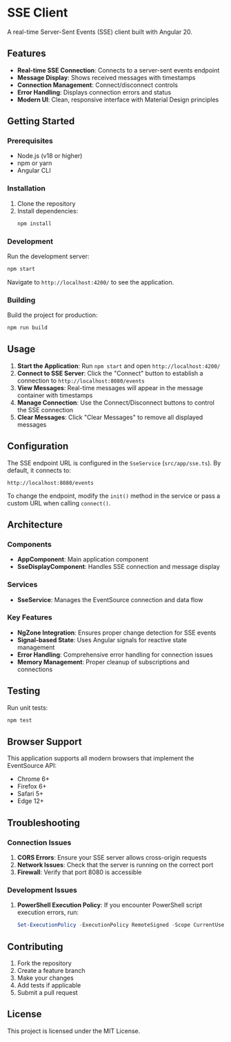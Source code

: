 # SSE Client

A real-time Server-Sent Events (SSE) client built with Angular 20.

## Features

- **Real-time SSE Connection**: Connects to a server-sent events endpoint
- **Message Display**: Shows received messages with timestamps
- **Connection Management**: Connect/disconnect controls
- **Error Handling**: Displays connection errors and status
- **Modern UI**: Clean, responsive interface with Material Design principles

## Getting Started

### Prerequisites

- Node.js (v18 or higher)
- npm or yarn
- Angular CLI

### Installation

1. Clone the repository
2. Install dependencies:
   ```bash
   npm install
   ```

### Development

Run the development server:
```bash
npm start
```

Navigate to `http://localhost:4200/` to see the application.

### Building

Build the project for production:
```bash
npm run build
```

## Usage

1. **Start the Application**: Run `npm start` and open `http://localhost:4200/`
2. **Connect to SSE Server**: Click the "Connect" button to establish a connection to `http://localhost:8080/events`
3. **View Messages**: Real-time messages will appear in the message container with timestamps
4. **Manage Connection**: Use the Connect/Disconnect buttons to control the SSE connection
5. **Clear Messages**: Click "Clear Messages" to remove all displayed messages

## Configuration

The SSE endpoint URL is configured in the `SseService` (`src/app/sse.ts`). By default, it connects to:
```
http://localhost:8080/events
```

To change the endpoint, modify the `init()` method in the service or pass a custom URL when calling `connect()`.

## Architecture

### Components

- **AppComponent**: Main application component
- **SseDisplayComponent**: Handles SSE connection and message display

### Services

- **SseService**: Manages the EventSource connection and data flow

### Key Features

- **NgZone Integration**: Ensures proper change detection for SSE events
- **Signal-based State**: Uses Angular signals for reactive state management
- **Error Handling**: Comprehensive error handling for connection issues
- **Memory Management**: Proper cleanup of subscriptions and connections

## Testing

Run unit tests:
```bash
npm test
```

## Browser Support

This application supports all modern browsers that implement the EventSource API:
- Chrome 6+
- Firefox 6+
- Safari 5+
- Edge 12+

## Troubleshooting

### Connection Issues

1. **CORS Errors**: Ensure your SSE server allows cross-origin requests
2. **Network Issues**: Check that the server is running on the correct port
3. **Firewall**: Verify that port 8080 is accessible

### Development Issues

1. **PowerShell Execution Policy**: If you encounter PowerShell script execution errors, run:
   ```powershell
   Set-ExecutionPolicy -ExecutionPolicy RemoteSigned -Scope CurrentUser
   ```

## Contributing

1. Fork the repository
2. Create a feature branch
3. Make your changes
4. Add tests if applicable
5. Submit a pull request

## License

This project is licensed under the MIT License.